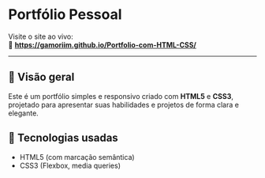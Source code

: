 # Portfólio Pessoal

Visite o site ao vivo:  
🔗 **https://gamoriim.github.io/Portfolio-com-HTML-CSS/**

---

## 🎯 Visão geral

Este é um portfólio simples e responsivo criado com **HTML5** e **CSS3**, projetado para apresentar suas habilidades e projetos de forma clara e elegante.

## 🧰 Tecnologias usadas

- HTML5 (com marcação semântica)
- CSS3 (Flexbox, media queries)
